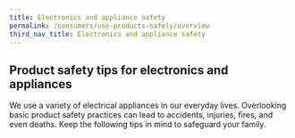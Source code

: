 ```yaml
---
title: Electronics and appliance safety
permalink: /consumers/use-products-safely/overview
third_nav_title: Electronics and appliance safety
---
```

## Product safety tips for electronics and appliances

We use a variety of electrical appliances in our everyday lives. Overlooking basic product safety practices can lead to accidents, injuries, fires, and even deaths. Keep the following tips in mind to safeguard your family.
